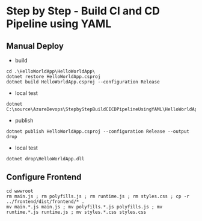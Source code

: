 # Step by Step - Build CI and CD Pipeline using YAML

## Manual Deploy

- build
```
cd .\HelloWorldApp\HelloWorldApp\
dotnet restore HelloWorldApp.csproj
dotnet build HelloWorldApp.csproj --configuration Release
```

- local test
```
dotnet C:\source\AzureDevops\StepbyStepBuildCICDPipelineUsingYAML\HelloWorldApp\HelloWorldApp\bin\Release\net6.0\HelloWorldApp.dll
```

- publish
```
dotnet publish HelloWorldApp.csproj --configuration Release --output drop
```

- local test
```
dotnet drop\HelloWorldApp.dll
```

## Configure Frontend
```
cd wwwroot
rm main.js ; rm polyfills.js ; rm runtime.js ; rm styles.css ; cp -r ../frontend/dist/frontend/* .
mv main.*.js main.js ; mv polyfills.*.js polyfills.js ; mv runtime.*.js runtime.js ; mv styles.*.css styles.css
```
